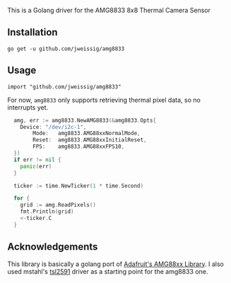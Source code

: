 This is a Golang driver for the AMG8833 8x8 Thermal Camera Sensor

## Installation

    go get -u github.com/jweissig/amg8833

## Usage

    import "github.com/jweissig/amg8833"

For now, `amg8833` only supports retrieving thermal pixel data, so no interrupts yet.

```go
  amg, err := amg8833.NewAMG8833(&amg8833.Opts{
    Device: "/dev/i2c-1",
		Mode:   amg8833.AMG88xxNormalMode,
		Reset:  amg8833.AMG88xxInitialReset,
		FPS:    amg8833.AMG88xxFPS10,
  })
  if err != nil {
    panic(err)
  }

  ticker := time.NewTicker(1 * time.Second)

  for {
    grid := amg.ReadPixels()
    fmt.Println(grid)
    <-ticker.C
  }
```

## Acknowledgements

This library is basically a golang port of [Adafruit's AMG88xx Library](https://github.com/adafruit/Adafruit_AMG88xx/). I also used mstahl's [tsl2591](https://github.com/mstahl/tsl2591) driver as a starting point for the amg8833 one.
